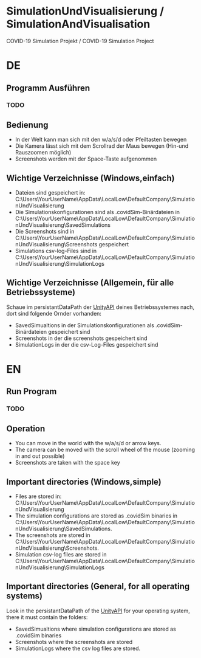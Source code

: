 # SimulationUndVisualisierung / SimulationAndVisualisation
 COVID-19 Simulation Projekt / COVID-19 Simulation Project

# DE
## Programm Ausführen
### TODO
## Bedienung
* In der Welt kann man sich mit den w/a/s/d oder Pfeiltasten bewegen
* Die Kamera lässt sich mit dem Scrollrad der Maus bewegen (Hin-und Rauszoomen möglich)
* Screenshots werden mit der Space-Taste aufgenommen
## Wichtige Verzeichnisse (Windows,einfach)
* Dateien sind gespeichert in: C:\Users\YourUserName\AppData\LocalLow\DefaultCompany\SimulationUndVisualisierung
* Die Simulationskonfigurationen sind als .covidSim-Binärdateien in C:\Users\YourUserName\AppData\LocalLow\DefaultCompany\SimulationUndVisualisierung\SavedSimulations
* Die Screenshots sind in C:\Users\YourUserName\AppData\LocalLow\DefaultCompany\SimulationUndVisualisierung\Screenshots gespeichert
* Simulations csv-log-Files sind in C:\Users\YourUserName\AppData\LocalLow\DefaultCompany\SimulationUndVisualisierung\SimulationLogs
## Wichtige Verzeichnisse (Allgemein, für alle Betriebssysteme)
Schaue im persistantDataPath der [UnityAPI](https://docs.unity3d.com/ScriptReference/Application-persistentDataPath.html) deines Betriebssystemes nach, dort sind folgende Ornder vorhanden:
* SavedSimualtions in der Simulationskonfigurationen als .covidSim-Binärdateien gespeichert sind
* Screenshots in der die screenshots gespeichert sind
* SimulationLogs in der die csv-Log-Files gespeichert sind

# EN
## Run Program
### TODO
## Operation
* You can move in the world with the w/a/s/d or arrow keys.
* The camera can be moved with the scroll wheel of the mouse (zooming in and out possible)
* Screenshots are taken with the space key
## Important directories (Windows,simple)
* Files are stored in: C:\Users\YourUserName\AppData\LocalLow\DefaultCompany\SimulationUndVisualisierung
* The simulation configurations are stored as .covidSim binaries in C:\Users\YourUserName\AppData\LocalLow\DefaultCompany\SimulationUndVisualisierung\SavedSimulations.
* The screenshots are stored in C:\Users\YourUserName\AppData\LocalLow\DefaultCompany\SimulationUndVisualisierung\Screenshots.
* Simulation csv-log files are stored in C:\Users\YourUserName\AppData\LocalLow\DefaultCompany\SimulationUndVisualisierung\SimulationLogs
## Important directories (General, for all operating systems)
Look in the persistantDataPath of the [UnityAPI](https://docs.unity3d.com/ScriptReference/Application-persistentDataPath.html) for your operating system, there it must contain the folders:
* SavedSimualtions where simulation configurations are stored as .covidSim binaries
* Screenshots where the screenshots are stored
* SimulationLogs where the csv log files are stored.







